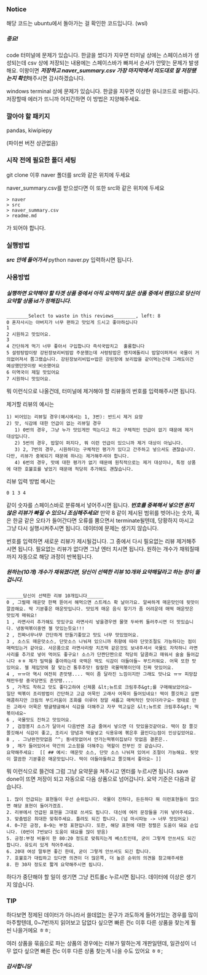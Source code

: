 ### Notice
해당 코드는 ubuntu에서 돌아가는 걸 확인한 코드입니다. (wsl)


##### 중요!
code 터미널에 문제가 있습니다. 한글을 썼다가 지우면 터미널 상에는 스페이스바가 생성되는데 csv 상에 저장되는 내용에는 스페이스바가 빠져서 순서가 안맞는 문제가 발생해요. 이왕이면 ***저장하고 naver_summary.csv 가장 마지막에서 의도대로 잘 저장됐는지 확인***해주시면 감사하겠습니다.

windows terminal 상에 문제가 있습니다. 한글을 지우면 이상한 유니코드로 바뀝니다. 저장할때 에러가 뜨니까 어지간하면 이 방법은 지양해주세요.

### 깔아야 할 패키지
pandas, kiwipiepy

(파이썬 버전 상관없음)

### 시작 전에 필요한 폴더 세팅

git clone 이후 naver 폴더를 src와 같은 위치에 두세요

naver_summary.csv를 받으셨다면 이 또한 src와 같은 위치에 두세요

```
> naver
> src
> naver_summary.csv
> readme.md
```

가 되어야 합니다.


### 실행방법

***src 안에 들어가서*** python naver.py 입력하시면 됩니다.

### 사용방법

##### 실행하면 요약해야 할 타겟 상품 중에서 아직 요약하지 않은 상품 중에서 랜덤으로 당신이 요약할 상품 id가 정해집니다.

```
________Select to waste in this reviews________, left: 8
0 혼자사시는 아버지가 너무 편하고 맛있게 드시고 좋아하십니다 
1 
2 시원하고 맛있어요. 
3 
4 간단하게 먹기 너무 좋아서 구입합니다 즉석국밥치고  훌륭합니다 
5 설렁탕밥이랑 강된장보리비빔밥 주문했는데 서렁탕밥은 렌지에돌리니 밥알이퍼져서 국물이 거의없어져서 쫌그랬습니다. 강된장보리비빕ㅁ밥은 강된장에 보리밥을 같이먹는건데 그래도이건 예상했던맛이랑 비슷했어요 
6 미역국이 제일 맛있어요 
7 시원하니 맛있어요. 
```

뭐 이런식으로 나올건데, 터미널에 제거해야 할 리뷰들의 번호를 입력해주시면 됩니다.

제거할 리뷰의 예시는
```
1) 비어있는 리뷰일 경우(예시에서는 1, 3번): 반드시 제거 요망
2) 맛, 식감에 대한 언급이 없는 리뷰일 경우
   1) 0번의 경우, 그냥 누가 맛있게만 먹는다고 하고 구체적인 언급이 없기 때문에 제거 대상입니다.
   2) 5번의 경우, 밥알이 퍼지다, 뭐 이런 언급이 있으니까 제거 대상이 아닙니다.
   3) 2, 7번의 경우, 시원하다는 구체적인 평가가 있다고 간주하고 넣으셔도 괜찮습니다. 다만, 리뷰가 중복되기 때문에 하나는 제거해주셔야 합니다.
   4) 6번의 경우, 맛에 대한 평가가 없기 때문에 원칙적으로는 제거 대상이나, 특정 상품에 대한 호불호를 넣었기 때문애 적당히 추가해도 괜찮습니다.
```
리뷰 입력 방법 예시는
```
0 1 3 4
```
같이 숫자를 스페이스바로 분류해서 넣어주시면 됩니다. ***번호를 중복해서 넣으면 원치 않은 리뷰가 빠질 수 있으니 조심해주세요!***
만약 8 같이 제시된 범위를 벗어나는 숫자, 혹은 한글 같은 오타가 들어간다면 오류를 뿜으면서 terminate될텐데, 당황하지 마시고 그냥 다시 실행시켜주시면 됩니다. 데이터에 문제는 생기지 않습니다.

번호를 입력하면 새로운 리뷰가 제시될겁니다.
그 중에서 다시 필요없는 리뷰 제거해주시면 됩니다. 필요없는 리뷰가 없다면 그냥 엔터 치시면 됩니다. 원하는 개수가 채워질때까지 자동으로 해당 과정이 반복됩니다.

##### 원하는(10개) 개수가 채워졌다면, 당신이 선택한 리뷰 10개와 요약해달라고 하는 창이 뜰겁니다.
```
______당신이 선택한 리뷰 10개입니다______
0 , 그럴때 매운맛 한팩 뜯어서 해먹으면 스트레스 확 날아가요. 알싸하게 매운맛인데 뒷맛이 깔끔해요. 딱 기분좋은 매운맛입니다. 맛있게 매운 음식 찾기가 좀 어려운데 매떡 매운맛은 맛있게 매워요! 
1 , 라면사리 추가해도 맛있구요 라면사리 넣을경우엔 물엿 두바퀴 둘러주시면 더 맛있습니다. 냉동떡볶이중엔 젤 맛있는듯요!!! 
2 , 진짜너무너무 간단하게 만들기좋았고 맛도 너무 맛있었어요. 
3 , 소스도 매운맛소스, 단맛소스 나눠져 있으니까 취향에 따라 단맛조절도 가능하다는 점이 매력있는거 같아요. 사은품으로 라면사리랑 치즈떡 같은것도 보내주셔서 국물도 자작하니 라면사리를 추가로 넣어 먹어도 좋구요! 소스가 단짠단짠으로 적당히 달콤하고 매워서 술술 들어갑니다 ㅎㅎ 제가 밀떡을 좋아하는데 국떡은 떡도 식감이 야들야들~ 부드러워요. 어묵 또한 맛있어요. 젤 제입맛에 잘 맞는건 통후추맛! 칼칼한 국물떡볶이인데 진짜 맛있어요. 
4 , ㅠㅠ아 역시 여전히 존맛탱.... 떡이 좀 달라진 느낌이지만 그래도 맛나요 ㅠㅠ 피망잡채만두랑 중국당면도 존맛탱.... 
5 , 가격도 착하고 맛도 좋다고하여 신제품 &lt;뉴트로 크림후추&gt;를 구매해보았어요~  일단 떡볶이 조리방법이 간단하고 고급 어묵인 고래사 어묵이 들어있네요! 떡이 쫄깃하고 살짠 매콤하지만 크림의 부드러움이 조화를 이루어 정말 새롭고 매력적인 맛이더라구요~ 명태로 만든 고래사 어묵은 탱글탱글해서 식감을 더해주고 자꾸 먹고싶은 &lt;뉴트로 크림후추&gt; 떡볶이네요~ 
6 , 국물맛도 진하고 맛있어요. 
7 , 검정봉지 소스가 달아서 다음번엔 조금 줄여서 넣으면 더 맛있을것같아요. 떡이 참 쫄깃쫄깃해서 식감이 좋고, 조리시 양념과 떡을넣고 식용유에 볶은후 끓인다는점이 인상깊었어요. 
8 , . 그냥완전맛없음 ^^; 동네맛없어서 안가는떡볶이집보다 맛없음 결론은.. 
9 , 깨가 들어있어서 약간의 고소함을 더해주는 역할이 전부인 것 같습니다. 
요약해주세요:  [[ ## 예시: 매운맛 소스, 단맛 소스 나눠져 있어서 조절이 가능해요. 뒷맛이 깔끔한 기분좋은 매운맛입니다. 떡이 야들야들하고 쫄깃해서 좋아요~ ]]
```

뭐 이런식으로 뜰건데 그럼 그냥 요약문을 쳐주시고 엔터를 누르시면 됩니다. save done이 뜨면 저장이 되고 자동으로 다음 상품으로 넘어갑니다.
요약 기준은 다음과 같습니다.
```
1. 많이 언급되는 표현들이 우선 순위입니다. 국물이 진하다, 든든하다 뭐 이런표현들이 많으면 해당 표현이 들어가겠죠.
2. 리뷰에서 언급된 표현을 그대로 쓰셔도 됩니다. 대신에 여러 문장들을 기워 넣어주세요.
3. 맞춤법은 최대한 맞춰주세요. 틀려도 되긴 합니다. (넘 마시따능 -> 너무 맛있어요)
4. 0~7은 긍정, 8~9는 부정 표현입니다. 또한, 해당 표현에 대한 정렬은 도움이 돼요 순입니다. (0번이 7번보다 도움이 돼요를 많이 받음) 
5. 긍정:부정 비율이 한 80:20 정도로 맞춰지는게 베스트인데, 굳이 그렇게 안쓰셔도 되긴 합니다. 유도리 있게 적어주세요.
6. 20대 여성 말투면 좋긴 한데, 굳이 그렇게 안쓰셔도 되긴 합니다.
7. 호불호가 대립하고 있다면 의견이 더 많은쪽, 더 높은 순위의 의견을 참고해주세용
8. 한 30자 정도로 짧게 요약해주시면 됩니다.
```

하다가 중단해야 할 일이 생기면 그냥 컨트롤c 누르시면 됩니다. 데이터에 이상은 생기지 않습니다.

### TIP
하다보면 정제된 데이터가 아니라서 쓸데없는 문구가 과도하게 들어가있는 경우를 많이 마주할텐데, 0~7번까지 읽어보고 답없다 싶으면 빠른 컨c 이후 다른 상품을 찾는게 훨씬 나을거에요 ㅎㅎ;

여러 상품을 묶음으로 파는 상품의 경우에는 리뷰가 말하는게 개판일텐데, 일관성이 너무 없다 싶으면 빠른 컨c 이후 다른 상품 찾는게 나을 수도 있어요 ㅎㅎ;

##### 감사합니당